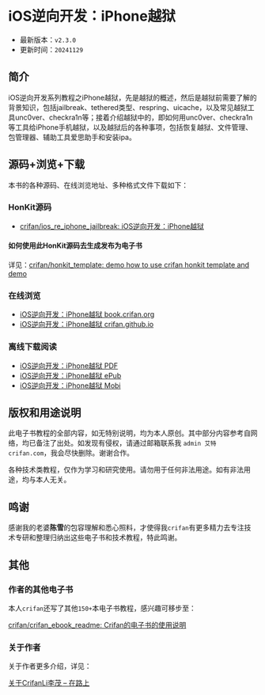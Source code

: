 # iOS逆向开发：iPhone越狱

* 最新版本：`v2.3.0`
* 更新时间：`20241129`

## 简介

iOS逆向开发系列教程之iPhone越狱，先是越狱的概述，然后是越狱前需要了解的背景知识，包括jailbreak、tethered类型、respring、uicache，以及常见越狱工具unc0ver、checkra1n等；接着介绍越狱中的，即如何用unc0ver、checkra1n等工具给iPhone手机越狱，以及越狱后的各种事项，包括恢复越狱、文件管理、包管理器、辅助工具爱思助手和安装ipa。

## 源码+浏览+下载

本书的各种源码、在线浏览地址、多种格式文件下载如下：

### HonKit源码

* [crifan/ios_re_iphone_jailbreak: iOS逆向开发：iPhone越狱](https://github.com/crifan/ios_re_iphone_jailbreak)

#### 如何使用此HonKit源码去生成发布为电子书

详见：[crifan/honkit_template: demo how to use crifan honkit template and demo](https://github.com/crifan/honkit_template)

### 在线浏览

* [iOS逆向开发：iPhone越狱 book.crifan.org](https://book.crifan.org/books/ios_re_iphone_jailbreak/website/)
* [iOS逆向开发：iPhone越狱 crifan.github.io](https://crifan.github.io/ios_re_iphone_jailbreak/website/)

### 离线下载阅读

* [iOS逆向开发：iPhone越狱 PDF](https://book.crifan.org/books/ios_re_iphone_jailbreak/pdf/ios_re_iphone_jailbreak.pdf)
* [iOS逆向开发：iPhone越狱 ePub](https://book.crifan.org/books/ios_re_iphone_jailbreak/epub/ios_re_iphone_jailbreak.epub)
* [iOS逆向开发：iPhone越狱 Mobi](https://book.crifan.org/books/ios_re_iphone_jailbreak/mobi/ios_re_iphone_jailbreak.mobi)

## 版权和用途说明

此电子书教程的全部内容，如无特别说明，均为本人原创。其中部分内容参考自网络，均已备注了出处。如发现有侵权，请通过邮箱联系我 `admin 艾特 crifan.com`，我会尽快删除。谢谢合作。

各种技术类教程，仅作为学习和研究使用。请勿用于任何非法用途。如有非法用途，均与本人无关。

## 鸣谢

感谢我的老婆**陈雪**的包容理解和悉心照料，才使得我`crifan`有更多精力去专注技术专研和整理归纳出这些电子书和技术教程，特此鸣谢。

## 其他

### 作者的其他电子书

本人`crifan`还写了其他`150+`本电子书教程，感兴趣可移步至：

[crifan/crifan_ebook_readme: Crifan的电子书的使用说明](https://github.com/crifan/crifan_ebook_readme)

### 关于作者

关于作者更多介绍，详见：

[关于CrifanLi李茂 – 在路上](https://www.crifan.org/about/)
